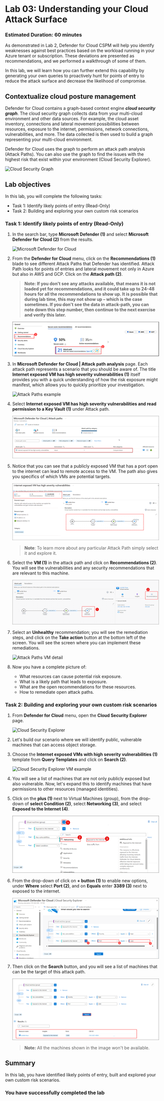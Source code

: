 # Lab 03: Understanding your Cloud Attack Surface

### Estimated Duration: 60 minutes

As demonstrated in Lab 2, Defender for Cloud CSPM will help you identify weaknesses against best practices based on the workload running in your Azure tenant or subscription. These deviations are presented as recommendations, and we performed a walkthrough of some of them. 

In this lab, we will learn how you can further extend this capability by generating your own queries to proactively hunt for points of entry to reduce the attack surface and decrease the likelihood of compromise.

## Contextualize cloud posture management

Defender for Cloud contains a graph-based context engine ***cloud security graph***.  The cloud security graph collects data from your multi-cloud environment and other data sources. For example, the cloud asset inventory, connections and lateral movement possibilities between resources, exposure to the internet, permissions, network connections, vulnerabilities, and more. The data collected is then used to build a graph representing your multi-cloud environment.

Defender for Cloud uses the graph to perform an attack path analysis (Attack Paths). You can also use the graph to find the issues with the highest risk that exist within your environment (Cloud Security Explorer).

![Cloud Security Graph](../images/mdfc-securitygraph1.png)

## Lab objectives

In this lab, you will complete the following tasks:

- Task 1: Identify likely points of entry (Read-Only)
- Task 2: Building and exploring your own custom risk scenarios

### Task 1: Identify likely points of entry (Read-Only)

1. In the search bar, type **Microsoft Defender (1)** and select **Microsoft Defender for Cloud (2)** from the results.

    ![Microsoft Defender for Cloud](../images/M0-T1-S1.2.png)   

2. From the **Defender for Cloud** menu, click on the **Recommendations (1)** blade to see different Attack Paths that Defender has identified. Attack Path looks for points of entries and lateral movement not only in Azure but also in AWS and GCP. Click on the **Attack path (2)**.

   >**Note: If you don't see any attacks available, that means it is not loaded yet for recommendations, and it could take up to 24-48 hours for all the recommendations to show up. It is possible that during lab time, this may not show up – which is the case sometimes. If you don't see the data in attack-path, you can note down this step number, then continue to the next exercise and verify this later.**

   ![Attack Paths](../images/mdfc-attackpath.png?raw=true)

4. In **Microsoft Defender for Cloud | Attack path analysis** page. Each attack path represents a scenario that you should be aware of. The title **Internet exposed VM has high severity vulnerabilities (1)** itself provides you with a quick understanding of how the risk exposure might manifest, which allows you to quickly prioritize your investigation.

   ![Attack Paths example](../images/mdfc-attackpathexample1.png?raw=true)

5. Select **Internet exposed VM has high severity vulnerabilities and read permission to a Key Vault (1)** under Attack path.

   ![Available Attack Paths](../images/attack1.png?raw=true)

6. Notice that you can see that a publicly exposed VM that has a port open to the internet can lead to remote access to the VM. The path also gives you specifics of which VMs are potential targets.

   ![Attack Paths example scenario detail](../images/attack2.png?raw=true)

   > **Note**: To learn more about any particular Attack Path simply select it and explore it.

7. Select the **VM (1)** in the attack path and click on **Recommendations (2)**. You will see the vulnerabilities and any security recommendations that are relevant to this machine. 

   ![Attack Paths VM detail](../images/attack3_1.png?raw=true)

8. Select an **Unhealthy** recommendation; you will see the remediation steps, and click on the **Take action** button at the bottom left of the screen. You will see the screen where you can implement these remediations.

   ![Attack Paths VM detail](../images/mdfc-attackpathvmrecommendtiondetail.png?raw=true)

9. Now you have a complete picture of:

   - What resources can cause potential risk exposure.
   - What is a likely path that leads to exposure.
   - What are the open recommendations for these resources.
   - How to remediate open attack paths.

### Task 2: Building and exploring your own custom risk scenarios

1. From **Defender for Cloud** menu, open the **Cloud Security Explorer** page.

   ![Cloud Security Explorer](../images/m1-img6.png?raw=true)

1. Let's build our scenario where we will identify public, vulnerable machines that can access object storage.

1. Choose the **Internet exposed VMs with high severity vulnerabilities (1)** template from **Query Templates** and click on **Search (2)**.

   ![Cloud Security Explorer VM example](../images/select-query.png?raw=true)

1. You will see a list of machines that are not only publicly exposed but also vulnerable. Now, let's expand this to identify machines that have permissions to other resources (managed identities). 

1. Click on the **plus (1)** next to Virtual Machines (group), from the drop-down of **select Condition (2)**, select **Networking (3)**, and select **Exposed to the Internet (4)**.

   ![Cloud Security Explorer Custom Scenario](../images/attack5_1.png?raw=true)

1. From the drop-down of click on **+ button (1)** to enable new options, under **Where** select **Port (2)**, and on **Equals** enter **3389 (3)** next to exposed to the internet.

   ![Cloud Security Explorer Custom Scenario](../images/3.png)

1. Then click on the **Search** button, and you will see a list of machines that can be the target of this attack path.

   ![Cloud Security Explorer Custom Scenario](../images/attack10.png?raw=true)

   >**Note:** All the machines shown in the image won't be available.

## Summary

In this lab, you have identified likely points of entry, built and explored your own custom risk scenarios.

### You have successfully completed the lab
